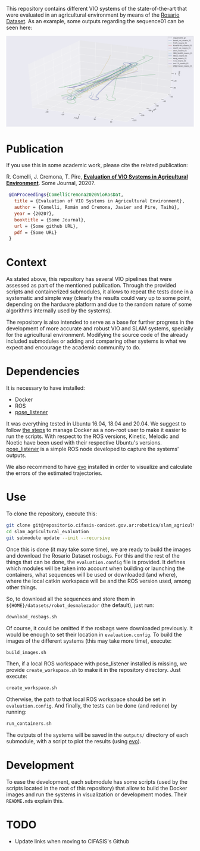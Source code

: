 This repository contains different VIO systems of the state-of-the-art that were evaluated in an agricultural environment by means of the [Rosario Dataset](https://www.cifasis-conicet.gov.ar/robot/doku.php). As an example, some outputs regarding the sequence01 can be seen here:

![trajectories_sequence_01.png](support_files/media/trajectories_sequence_01.png)
<!---
Esta imagen podría cambiarse, quizás poniendo alguna que usemos para el paper.
Sino, creo que estaría bueno poner un gif con múltiples visualizaciones tipo de debugging de cada sistema corriendo de forma sincronizada sobre alguna secuencia.
--->

# Publication

If you use this in some academic work, please cite the related publication:

R. Comelli, J. Cremona, T. Pire, [**Evaluation of VIO Systems in Agricultural Environment**](https://arxiv.org/abs/1910.02490). Some Journal, 2020?.
<!---
Autores ordenados alfabéticamente?
--->
 
```bibtex
 @InProceedings{ComelliCremona2020VioRosDat,
   title = {Evaluation of VIO Systems in Agricultural Environment},
   author = {Comelli, Román and Cremona, Javier and Pire, Taihú},
   year = {2020?},
   booktitle = {Some Journal},
   url = {Some github URL},
   pdf = {Some URL}
 }
```
<!---
Obviamente hay que actualizar esto.
--->

# Context

As stated above, this repository has several VIO pipelines that were assessed as part of the mentioned publication. Through the provided scripts and containerized submodules, it allows to repeat the tests done in a systematic and simple way (clearly the results could vary up to some point, depending on the hardware platform and due to the random nature of some algorithms internally used by the systems).

The repository is also intended to serve as a base for further progress in the development of more accurate and robust VIO and SLAM systems, specially for the agricultural environment. Modifying the source code of the already included submodules or adding and comparing other systems is what we expect and encourage the academic community to do.

<!---
No sé si faltaría alguna aclaración sobre que las modificaciones al código fuente deben hacerse respetando las respectivas licencias.
--->

# Dependencies

It is necessary to have installed:

* Docker
* ROS
* [pose_listener](https://github.com/jcremona/pose_listener)

It was everything tested in Ubuntu 16.04, 18.04 and 20.04. We suggest to follow [the steps](https://docs.docker.com/engine/install/linux-postinstall/#manage-docker-as-a-non-root-user) to manage Docker as a non-root user to make it easier to run the scripts. With respect to the ROS versions, Kinetic, Melodic and Noetic have been used with their respective Ubuntu's versions. [pose_listener](https://github.com/jcremona/pose_listener) is a simple ROS node developed to capture the systems' outputs.

<!---
Puse 20.04 porque tengo entendido que Javier tiene esa versión instalada. Y la 16.04 la tengo instalada yo en una compu vieja, aunque no hice demasiadas pruebas allí realmente (sí buildié todas las imágenes).
--->

We also recommend to have [evo](https://github.com/MichaelGrupp/evo) installed in order to visualize and calculate the errors of the estimated trajectories.

# Use

To clone the repository, execute this:

```bash
git clone git@repositorio.cifasis-conicet.gov.ar:robotica/slam_agricultural_evaluation.git
cd slam_agricultural_evaluation
git submodule update --init --recursive
```
<!---
También habrá que actualizar esto cuando se suban las cosas al Github del CIFASIS supongo
--->

Once this is done (it may take some time), we are ready to build the images and download the Rosario Dataset rosbags. For this and the rest of the things that can be done, the `evaluation.config` file is provided. It defines which modules will be taken into account when building or launching the containers, what sequences will be used or downloaded (and where), where the local catkin workspace will be and the ROS version used, among other things.

So, to download all the sequences and store them in `${HOME}/datasets/robot_desmalezador` (the default), just run:

```bash
download_rosbags.sh
```

Of course, it could be omitted if the rosbags were downloaded previously. It would be enough to set their location in `evaluation.config`. To build the images of the different systems (this may take more time), execute:

```bash
build_images.sh
```

Then, if a local ROS workspace with pose_listener installed is missing, we provide `create_workspace.sh` to make it in the repository directory. Just execute:

```bash
create_workspace.sh
```

Otherwise, the path to that local ROS workspace should be set in `evaluation.config`. And finally, the tests can be done (and redone) by running:

```bash
run_containers.sh
```

The outputs of the systems will be saved in the `outputs/` directory of each submodule, with a script to plot the results (using [evo](https://github.com/MichaelGrupp/evo)).

# Development

To ease the development, each submodule has some scripts (used by the scripts located in the root of this repository) that allow to build the Docker images and run the systems in visualization or development modes. Their `README.md`s explain this.
<!---
Quizás falta una explicación más global de cómo funciona todo, podría agregarlo. Me desentendí un poco de eso porque Javier lo explicó muy bien en los README.md de cada submódulo.
También se podría agregar alguna recomendación si se va a correr en computadoras con 8 GB de RAM o menos, de reducir la cantidad de jobs de make, porque sino se queda sin RAM y hace un desastre con el swap.
--->

# TODO

* Update links when moving to CIFASIS's Github